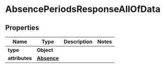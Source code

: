 

# AbsencePeriodsResponseAllOfData


## Properties

| Name | Type | Description | Notes |
|------------ | ------------- | ------------- | -------------|
|**type** | **Object** |  |  |
|**attributes** | [**Absence**](Absence.md) |  |  |




